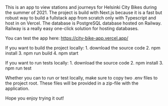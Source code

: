 This is an app to view stations and journeys for Helsinki City Bikes during the summer of 2021. The project is build with Next.js because it is a fast but robust way to build a fullstack app from scratch only with Typescript and host in on Vercel. The database is PostgreSQL database hosted on Railway. Railway is a really easy one-click solution for hosting databases.

You can test the app here: https://city-bike-app.vercel.app/

If you want to build the project locally: 1. download the source code 2. npm install 3. npm run build 4. npm start

If you want to run tests locally: 1. download the source code 2. npm install 3. npm run test

Whether you can to run or test locally, make sure to copy two .env files to the project root. These files will be provided in a zip-file with the application.

Hope you enjoy trying it out!
